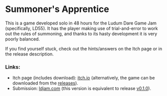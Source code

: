 # Summoner's Apprentice
This is a game developed solo in 48 hours for the Ludum Dare Game Jam (specifically, LD55). It has the player making use of trial-and-error to work out the rules of summoning, and thanks to its hasty development it is very poorly balanced.

If you find yourself stuck, check out the hints/answers on the Itch page or in the release description.

### Links:
- Itch page (includes download): [itch.io](https://antisage.itch.io/summoners-apprentice) (alternatively, the game can be downloaded from the [releases](https://github.com/GeorgeH049/LD55/releases)).
- Submission: [ldjam.com](https://ldjam.com/events/ludum-dare/55/summoners-apprentice) (this version is equivalent to release [v0.1.0](https://github.com/GeorgeH049/LD55/releases/tag/v0.1.0)).
